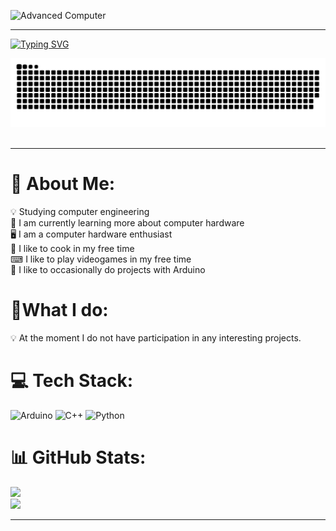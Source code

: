 ![Advanced Computer](https://github.com/RobertoPerezZamora/portfolio/assets/150096831/028d590c-eb83-4721-8ca0-7d2f169991c2)

---

[![Typing SVG](https://readme-typing-svg.demolab.com?font=Fira+Code&weight=700&size=60&duration=10000&pause=2000&color=9D47F7&center=true&vCenter=true&random=false&width=1920&height=100&lines=Have+a+nice+day+and+have+fun+%3AD)](https://git.io/typing-svg)


<div align="center">
  <a href="https://1999azzar.github.io/1999AZZAR/">
  <img  src="https://github.com/1999AZZAR/1999AZZAR/blob/main/resources/img/grid-snake.svg"
       alt="snake" /></a>
</div>
<br>

---


# 💫 About Me:
💡 Studying computer engineering<br>
🌱 I am currently learning more about computer hardware<br>
🖥 I am a computer hardware enthusiast  
🍳 I like to cook in my free time  
⌨ I like to play videogames in my free time  
📓 I like to occasionally do projects with Arduino

# 📑What I do:
💡 At the moment I do not have participation in any interesting projects.


# 💻 Tech Stack:
![Arduino](https://img.shields.io/badge/-Arduino-00979D?style=for-the-badge&logo=Arduino&logoColor=white) ![C++](https://img.shields.io/badge/c++-%2300599C.svg?style=for-the-badge&logo=c%2B%2B&logoColor=white) ![Python](https://img.shields.io/badge/python-3670A0?style=for-the-badge&logo=python&logoColor=ffdd54)


# 📊 GitHub Stats:
![](https://github-readme-stats.vercel.app/api?username=RobertoPerezZamora&theme=midnight-purple&hide_border=true&include_all_commits=true&count_private=false)<br/>
![](https://github-readme-stats.vercel.app/api/top-langs/?username=RobertoPerezZamora&theme=midnight-purple&hide_border=true&include_all_commits=true&count_private=false&layout=compact)

---

<!-- Proudly created with GPRM ( https://gprm.itsvg.in ) -->
